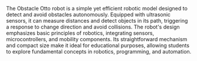 The Obstacle Otto robot is a simple yet efficient robotic model designed to detect and avoid obstacles autonomously.
Equipped with ultrasonic sensors, it can measure distances and detect objects in its path, triggering a response to change direction and avoid collisions. 
The robot's design emphasizes basic principles of robotics, integrating sensors, microcontrollers, and mobility components.
Its straightforward mechanism and compact size make it ideal for educational purposes, allowing students to explore fundamental concepts in robotics, programming, and automation.
